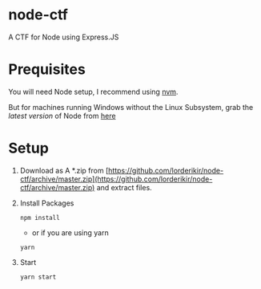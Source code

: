 # node-ctf
A CTF for Node using Express.JS

# Prequisites
You will need Node setup, I recommend using [nvm](https://github.com/creationix/nvm). 

But for machines running Windows without the Linux Subsystem, grab the *latest version* of Node from [here](https://nodejs.org/en/) 

# Setup
1. Download as A *.zip from [https://github.com/lorderikir/node-ctf/archive/master.zip](https://github.com/lorderikir/node-ctf/archive/master.zip) and extract files.

2. Install Packages
    ```
    npm install
    ```
    - or if you are using yarn
    ```
    yarn
    ```

3. Start
    ```
    yarn start
    ```

